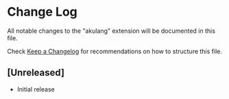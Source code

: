 # Change Log

All notable changes to the "akulang" extension will be documented in this file.

Check [Keep a Changelog](http://keepachangelog.com/) for recommendations on how to structure this file.

## [Unreleased]

- Initial release